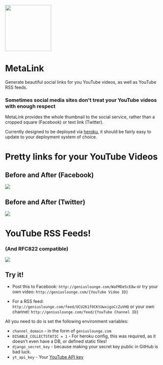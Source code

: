 <img src="https://geniuslounge.github.io/metalink/images/gllogo.png" width=150px> </img>
# MetaLink

Generate beautiful social links for you YouTube videos, as well as YouTube RSS feeds.

### Sometimes social media sites don't treat your YouTube videos with enough respect
MetaLink provides the whole thumbnail to the social service, rather than a cropped square (Facebook) or text link (Twitter).

Currently designed to be deployed via [heroku](http://heroku.com), it should be fairly easy to update to your deployment system of choice.

# Pretty links for your YouTube Videos
## Before and After (Facebook)
![](https://geniuslounge.github.io/metalink/images/facebook.png)


## Before and After (Twitter)
![](https://geniuslounge.github.io/metalink/images/twitter.png)



# YouTube RSS Feeds!
### (And RFC822 compatible)
![](https://geniuslounge.github.io/metalink/images/rss.png)


## Try it!
* Post this to Facebook: `http://geniuslounge.com/WaFMDe5cE8w`
or try your own video: `http://geniuslounge.com/{YouTube Video ID}`

* For a RSS feed: `http://geniuslounge.com/feed/UCU261fOCKtUwxigoCcZuVHQ`
or your own channel: `http://geniuslounge.com/feed/{YouTube Channel ID}`




All you need to do is set the following environment variables:

* `channel_domain` - in the form of `geniuslounge.com`
* `DISABLE_COLLECTSTATIC = 1` - For heroku config, this was required, as it doesn't even have a DB, or defined static files!
* `django_secret_key` - because making your secret key public in GitHub is bad luck.
* `yt_api_key` - Your [YouTube API key](https://console.cloud.google.com/apis/library/youtube.googleapis.com?q=youtube)
